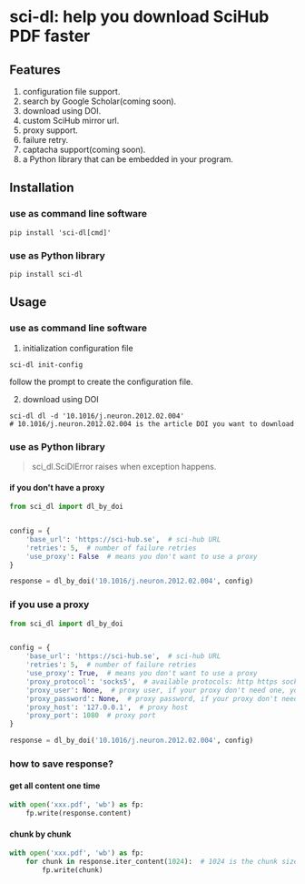 # sci-dl: help you download SciHub PDF faster

## Features

1. configuration file support.
2. search by Google Scholar(coming soon).
3. download using DOI.
4. custom SciHub mirror url.
5. proxy support.
6. failure retry.
7. captacha support(coming soon).
7. a Python library that can be embedded in your program.

## Installation

### use as command line software

```shell
pip install 'sci-dl[cmd]'
```

### use as Python library

```shell
pip install sci-dl
```

## Usage

### use as command line software

1. initialization configuration file

```shell
sci-dl init-config
```

follow the prompt to create the configuration file.

2. download using DOI

```shell
sci-dl dl -d '10.1016/j.neuron.2012.02.004'
# 10.1016/j.neuron.2012.02.004 is the article DOI you want to download
```

### use as Python library

> sci_dl.SciDlError raises when exception happens.

#### if you don't have a proxy

```python
from sci_dl import dl_by_doi


config = {
    'base_url': 'https://sci-hub.se',  # sci-hub URL
    'retries': 5,  # number of failure retries
    'use_proxy': False  # means you don't want to use a proxy
}

response = dl_by_doi('10.1016/j.neuron.2012.02.004', config)
```

### if you use a proxy

```python
from sci_dl import dl_by_doi


config = {
    'base_url': 'https://sci-hub.se',  # sci-hub URL
    'retries': 5,  # number of failure retries
    'use_proxy': True,  # means you don't want to use a proxy
    'proxy_protocol': 'socks5',  # available protocols: http https socks5
    'proxy_user': None,  # proxy user, if your proxy don't need one, you can pass None
    'proxy_password': None,  # proxy password, if your proxy don't need one, you can pass None
    'proxy_host': '127.0.0.1',  # proxy host
    'proxy_port': 1080  # proxy port
}

response = dl_by_doi('10.1016/j.neuron.2012.02.004', config)
```

### how to save response?

#### get all content one time

```python
with open('xxx.pdf', 'wb') as fp:
    fp.write(response.content)
```

#### chunk by chunk

```python
with open('xxx.pdf', 'wb') as fp:
    for chunk in response.iter_content(1024):  # 1024 is the chunk size
        fp.write(chunk)
```